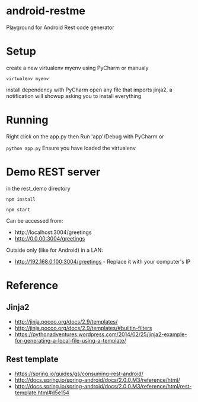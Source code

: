 # android-restme
Playground for Android Rest code generator

# Setup
create a new virtualenv myenv using PyCharm or manualy

```virtualenv myenv```

install dependency with PyCharm
open any file that imports jinja2, a notification will showup asking you to install everything

# Running
Right click on the app.py then Run 'app'/Debug with PyCharm or

```python app.py``` Ensure you have loaded the virtualenv

# Demo REST server
in the rest_demo directory

```npm install```

```npm start```

Can be accessed from:

- http://localhost:3004/greetings
- http://0.0.00:3004/greetings

Outside only (like for Android) in a LAN:
- http://192.168.0.100:3004/greetings - Replace it with your computer's IP

# Reference

## Jinja2
- http://jinja.pocoo.org/docs/2.9/templates/
- http://jinja.pocoo.org/docs/2.9/templates/#builtin-filters
- https://pythonadventures.wordpress.com/2014/02/25/jinja2-example-for-generating-a-local-file-using-a-template/

## Rest template
- https://spring.io/guides/gs/consuming-rest-android/
- http://docs.spring.io/spring-android/docs/2.0.0.M3/reference/html/
- http://docs.spring.io/spring-android/docs/2.0.0.M3/reference/html/rest-template.html#d5e154
